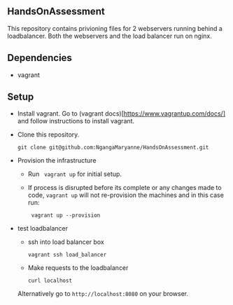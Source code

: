 ## HandsOnAssessment
This repository contains privioning files for 2 webservers running behind a loadbalancer. Both the webservers and the load balancer run on nginx.
## Dependencies
- vagrant
## Setup
- Install vagrant.
 Go to (vagrant docs)[https://www.vagrantup.com/docs/] and follow instructions to install vagrant.
- Clone this repository.

    `git clone git@github.com:NgangaMaryanne/HandsOnAssessment.git`
    
- Provision the infrastructure
    - Run ` vagrant up` for initial setup.
    - If process is disrupted before its complete or any changes made to code, `vagrant up` will not re-provision the machines and in this case run:
    
  	  ` vagrant up --provision`
    
- test loadbalancer
    - ssh into load balancer box
    
       	 `vagrant ssh load_balancer`
         
    - Make requests to the loadbalancer
    
       `curl localhost`
    
    Alternatively go to `http://localhost:8080` on your browser.
